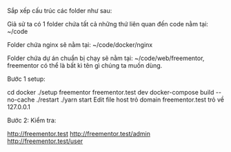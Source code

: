 Sắp xếp cấu trúc các folder như sau:

Giả sử ta có 1 folder chứa tất cả những thứ liên quan đến code nằm tại: ~/code

Folder chứa nginx sẽ nằm tại: ~/code/docker/nginx

Folder chứa dự án chuẩn bị chạy sẽ nằm tại: ~/code/web/freementor, freementor có thể là bất kì tên gì chúng ta muốn dùng.

Bước 1 setup:

cd docker
./setup freementor freementor.test dev
docker-compose build --no-cache
./restart
./yarn start
Edit file host trỏ domain freementor.test trỏ về 127.0.0.1

Bước 2: Kiểm tra:

http://freementor.test
http://freementor.test/admin
http://freementor.test/user
